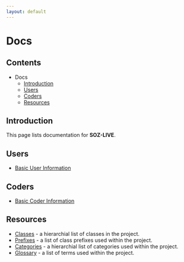 ```yaml
---
layout: default
---
```


# Docs

## Contents

- Docs
  - [Introduction](#introduction)
  - [Users](#Users)
  - [Coders](#coders)
  - [Resources](#resources)

## Introduction

This page lists documentation for **SOZ-LIVE**.  

## Users

- [Basic User Information](users.html)


## Coders

- [Basic Coder Information](coders.html)


## Resources

- [Classes](classes.html) - a hierarchial list of classes in the project.
- [Prefixes](prefixes.html) - a list of class prefixes used within the project.
- [Categories](categories.html) - a hierarchial list of categories used within the project.
- [Glossary](glossary.html) - a list of terms used within the project.
